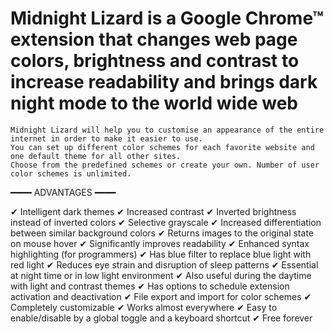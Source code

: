 # Midnight Lizard is a Google Chrome™ extension that changes web page colors, brightness and contrast to increase readability and brings dark night mode to the world wide web

    Midnight Lizard will help you to customise an appearance of the entire internet in order to make it easier to use.
    You can set up different color schemes for each favorite website and one default theme for all other sites.
    Choose from the predefined schemes or create your own. Number of user color schemes is unlimited.

━━━━ ADVANTAGES ━━━━

  ✔ Intelligent dark themes
  ✔ Increased contrast
  ✔ Inverted brightness instead of inverted colors
  ✔ Selective grayscale
  ✔ Increased differentiation between similar background colors
  ✔ Returns images to the original state on mouse hover
  ✔ Significantly improves readability
  ✔ Enhanced syntax highlighting (for programmers)
  ✔ Has blue filter to replace blue light with red light
  ✔ Reduces eye strain and disruption of sleep patterns
  ✔ Essential at night time or in low light environment
  ✔ Also useful during the daytime with light and contrast themes
  ✔ Has options to schedule extension activation and deactivation
  ✔ File export and import for color schemes
  ✔ Completely customizable
  ✔ Works almost everywhere
  ✔ Easy to enable/disable by a global toggle and a keyboard shortcut
  ✔ Free forever